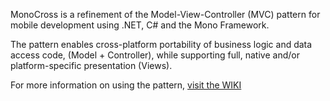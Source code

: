 MonoCross is a refinement of the Model-View-Controller (MVC) pattern for mobile development using .NET, C# and the Mono Framework.

The pattern enables cross-platform portability of business logic and data access code, (Model + Controller), while supporting full, native and/or platform-specific presentation (Views).

For more information on using the pattern, [visit the WIKI](https://github.com/ToeJam/MonoCross/wiki)